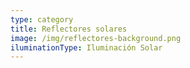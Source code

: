 ```yaml
---
type: category
title: Reflectores solares
image: /img/reflectores-background.png
iluminationType: Iluminación Solar
---
```


